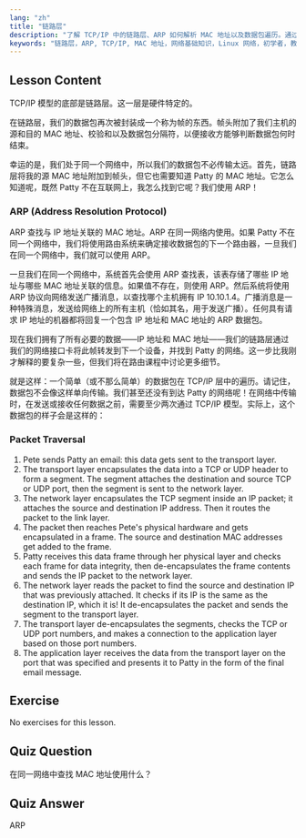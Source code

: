 ```yaml
---
lang: "zh"
title: "链路层"
description: "了解 TCP/IP 中的链路层、ARP 如何解析 MAC 地址以及数据包遍历。通过此 Linux 网络教程了解网络基础知识。"
keywords: "链路层，ARP, TCP/IP, MAC 地址，网络基础知识，Linux 网络，初学者，教程"
---
```


## Lesson Content

TCP/IP 模型的底部是链路层。这一层是硬件特定的。

在链路层，我们的数据包再次被封装成一个称为帧的东西。帧头附加了我们主机的源和目的 MAC 地址、校验和以及数据包分隔符，以便接收方能够判断数据包何时结束。

幸运的是，我们处于同一个网络中，所以我们的数据包不必传输太远。首先，链路层将我的源 MAC 地址附加到帧头，但它也需要知道 Patty 的 MAC 地址。它怎么知道呢，既然 Patty 不在互联网上，我怎么找到它呢？我们使用 ARP！

### ARP (Address Resolution Protocol)

ARP 查找与 IP 地址关联的 MAC 地址。ARP 在同一网络内使用。如果 Patty 不在同一个网络中，我们将使用路由系统来确定接收数据包的下一个路由器，一旦我们在同一个网络中，我们就可以使用 ARP。

一旦我们在同一个网络中，系统首先会使用 ARP 查找表，该表存储了哪些 IP 地址与哪些 MAC 地址关联的信息。如果值不存在，则使用 ARP。然后系统将使用 ARP 协议向网络发送广播消息，以查找哪个主机拥有 IP 10.10.1.4。广播消息是一种特殊消息，发送给网络上的所有主机（恰如其名，用于发送广播）。任何具有请求 IP 地址的机器都将回复一个包含 IP 地址和 MAC 地址的 ARP 数据包。

现在我们拥有了所有必要的数据——IP 地址和 MAC 地址——我们的链路层通过我们的网络接口卡将此帧转发到下一个设备，并找到 Patty 的网络。这一步比我刚才解释的要复杂一些，但我们将在路由课程中讨论更多细节。

就是这样：一个简单（或不那么简单）的数据包在 TCP/IP 层中的遍历。请记住，数据包不会像这样单向传输。我们甚至还没有到达 Patty 的网络呢！在网络中传输时，在发送或接收任何数据之前，需要至少两次通过 TCP/IP 模型。实际上，这个数据包的样子会是这样的：

### Packet Traversal

1. Pete sends Patty an email: this data gets sent to the transport layer.
2. The transport layer encapsulates the data into a TCP or UDP header to form a segment. The segment attaches the destination and source TCP or UDP port, then the segment is sent to the network layer.
3. The network layer encapsulates the TCP segment inside an IP packet; it attaches the source and destination IP address. Then it routes the packet to the link layer.
4. The packet then reaches Pete's physical hardware and gets encapsulated in a frame. The source and destination MAC addresses get added to the frame.
5. Patty receives this data frame through her physical layer and checks each frame for data integrity, then de-encapsulates the frame contents and sends the IP packet to the network layer.
6. The network layer reads the packet to find the source and destination IP that was previously attached. It checks if its IP is the same as the destination IP, which it is! It de-encapsulates the packet and sends the segment to the transport layer.
7. The transport layer de-encapsulates the segments, checks the TCP or UDP port numbers, and makes a connection to the application layer based on those port numbers.
8. The application layer receives the data from the transport layer on the port that was specified and presents it to Patty in the form of the final email message.

## Exercise

No exercises for this lesson.

## Quiz Question

在同一网络中查找 MAC 地址使用什么？

## Quiz Answer

ARP

